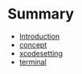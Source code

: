 # Summary

* [Introduction](README.md)
* [concept](concept.md)
* [xcodesetting](xcodesetting.md)
* [terminal](terminal.md)

